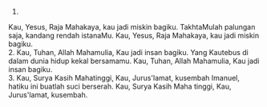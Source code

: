 1.
Kau, Yesus, Raja Mahakaya, kau jadi miskin bagiku.
TakhtaMulah palungan saja, kandang rendah istanaMu.
Kau, Yesus, Raja Mahakaya, kau jadi miskin bagiku.
<br>
2.
Kau, Tuhan, Allah Mahamulia, Kau jadi insan bagiku.
Yang Kautebus di dalam dunia hidup kekal bersamamu.
Kau, Tuhan, Allah Mahamulia, Kau jadi insan bagiku.
<br>
3.
Kau, Surya Kasih Mahatinggi, Kau, Jurus'lamat, kusembah
Imanuel, hatiku ini buatlah suci berserah. Kau, Surya Kasih
Maha tinggi, Kau, Jurus'lamat, kusembah.
